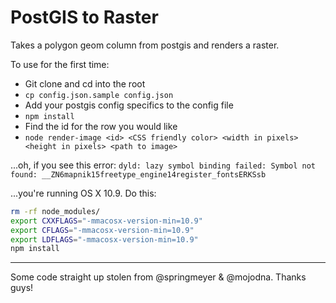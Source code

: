PostGIS to Raster
=================

Takes a polygon geom column from postgis and renders a raster.

To use for the first time:
  * Git clone and cd into the root
  * `cp config.json.sample config.json`
  * Add your postgis config specifics to the config file
  * `npm install`
  * Find the id for the row you would like
  * `node render-image <id> <CSS friendly color> <width in pixels> <height in pixels> <path to image>`

...oh, if you see this error: `dyld: lazy symbol binding failed: Symbol not found: __ZN6mapnik15freetype_engine14register_fontsERKSsb`

...you're running OS X 10.9. Do this:

```bash
rm -rf node_modules/
export CXXFLAGS="-mmacosx-version-min=10.9"
export CFLAGS="-mmacosx-version-min=10.9"
export LDFLAGS="-mmacosx-version-min=10.9"
npm install
```

------------------------------------------------------------------------

Some code straight up stolen from @springmeyer & @mojodna. Thanks guys!
